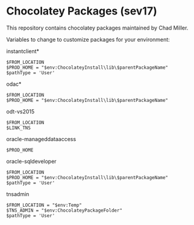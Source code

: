 Chocolatey Packages (sev17)
==================================

This repository contains chocolatey packages maintained by Chad Miller.

Variables to change to customize packages for your environment:


instantclient*

```
$FROM_LOCATION 
$PROD_HOME = "$env:ChocolateyInstall\lib\$parentPackageName"
$pathType = 'User'
```
  
odac*

```
$FROM_LOCATION 
$PROD_HOME = "$env:ChocolateyInstall\lib\$parentPackageName"
```
  
odt-vs2015

```
$FROM_LOCATION
$LINK_TNS
```
  
oracle-manageddataaccess

```
$PROD_HOME
```
  
oracle-sqldeveloper

```
$FROM_LOCATION 
$PROD_HOME = "$env:ChocolateyInstall\lib\$parentPackageName"
$pathType = 'User'
```
  
tnsadmin

```
$FROM_LOCATION = "$env:Temp"
$TNS_ADMIN = "$env:ChocolateyPackageFolder"
$pathType = 'User'
```